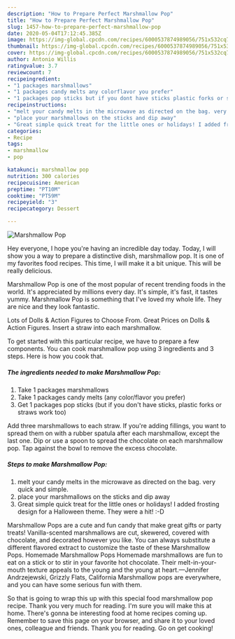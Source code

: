 ```yaml
---
description: "How to Prepare Perfect Marshmallow Pop"
title: "How to Prepare Perfect Marshmallow Pop"
slug: 1457-how-to-prepare-perfect-marshmallow-pop
date: 2020-05-04T17:12:45.385Z
image: https://img-global.cpcdn.com/recipes/6000537874989056/751x532cq70/marshmallow-pop-recipe-main-photo.jpg
thumbnail: https://img-global.cpcdn.com/recipes/6000537874989056/751x532cq70/marshmallow-pop-recipe-main-photo.jpg
cover: https://img-global.cpcdn.com/recipes/6000537874989056/751x532cq70/marshmallow-pop-recipe-main-photo.jpg
author: Antonio Willis
ratingvalue: 3.7
reviewcount: 7
recipeingredient:
- "1 packages marshmallows"
- "1 packages candy melts any colorflavor you prefer"
- "1 packages pop sticks but if you dont have sticks plastic forks or straws work too"
recipeinstructions:
- "melt your candy melts in the microwave as directed on the bag. very quick and simple."
- "place your marshmallows on the sticks and dip away"
- "Great simple quick treat for the little ones or holidays! I added frosting design for a Halloween theme. They were a hit! :-D"
categories:
- Recipe
tags:
- marshmallow
- pop

katakunci: marshmallow pop 
nutrition: 300 calories
recipecuisine: American
preptime: "PT10M"
cooktime: "PT59M"
recipeyield: "3"
recipecategory: Dessert

---
```



![Marshmallow Pop](https://img-global.cpcdn.com/recipes/6000537874989056/751x532cq70/marshmallow-pop-recipe-main-photo.jpg)

Hey everyone, I hope you're having an incredible day today. Today, I will show you a way to prepare a distinctive dish, marshmallow pop. It is one of my favorites food recipes. This time, I will make it a bit unique. This will be really delicious.

Marshmallow Pop is one of the most popular of recent trending foods in the world. It's appreciated by millions every day. It's simple, it's fast, it tastes yummy. Marshmallow Pop is something that I've loved my whole life. They are nice and they look fantastic.

Lots of Dolls &amp; Action Figures to Choose From. Great Prices on Dolls &amp; Action Figures. Insert a straw into each marshmallow.


To get started with this particular recipe, we have to prepare a few components. You can cook marshmallow pop using 3 ingredients and 3 steps. Here is how you cook that.

<!--inarticleads1-->

##### The ingredients needed to make Marshmallow Pop:

1. Take 1 packages marshmallows
1. Take 1 packages candy melts (any color/flavor you prefer)
1. Get 1 packages pop sticks (but if you don&#39;t have sticks, plastic forks or straws work too)


Add three marshmallows to each straw. If you&#39;re adding fillings, you want to spread them on with a rubber spatula after each marshmallow, except the last one. Dip or use a spoon to spread the chocolate on each marshmallow pop. Tap against the bowl to remove the excess chocolate. 

<!--inarticleads2-->

##### Steps to make Marshmallow Pop:

1. melt your candy melts in the microwave as directed on the bag. very quick and simple.
1. place your marshmallows on the sticks and dip away
1. Great simple quick treat for the little ones or holidays! I added frosting design for a Halloween theme. They were a hit! :-D


Marshmallow Pops are a cute and fun candy that make great gifts or party treats! Vanilla-scented marshmallows are cut, skewered, covered with chocolate, and decorated however you like. You can always substitute a different flavored extract to customize the taste of these Marshmallow Pops. Homemade Marshmallow Pops Homemade marshmallows are fun to eat on a stick or to stir in your favorite hot chocolate. Their melt-in-your-mouth texture appeals to the young and the young at heart.—Jennifer Andrzejewski, Grizzly Flats, California Marshmallow pops are everywhere, and you can have some serious fun with them. 

So that is going to wrap this up with this special food marshmallow pop recipe. Thank you very much for reading. I'm sure you will make this at home. There's gonna be interesting food at home recipes coming up. Remember to save this page on your browser, and share it to your loved ones, colleague and friends. Thank you for reading. Go on get cooking!
